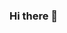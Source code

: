 ### Hi there 👋

<!--
**ramakris-siva/ramakris-siva** is a ✨ _special_ ✨ repository because its `README.md` (this file) appears on your GitHub profile.

- 🔭 I’m currently working on using drones for object recognition, obstacle avoidance etc
- 🌱 I’m currently learning DJI Tello drone programming, newer techniques for objection recognition, obstacle avoidance and machine learning for object recognition
- 👯 I’m looking to collaborate on ML or DL use for object recognition and obstacle avoidance on DJI Tello or any other similar drone
- 🤔 I’m looking for help with potential mods to DJI Tello for adding proximity sensors to the drone
- 📫 How to reach me: ramakrdude@yahoo.com
-->
